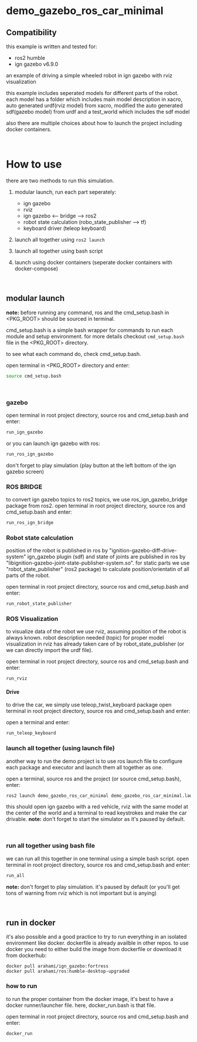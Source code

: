# demo_gazebo_ros_car_minimal

## Compatibility
this example is written and tested for:
* ros2 humble
* ign gazebo v6.9.0


an example of driving a simple wheeled robot in ign gazebo with rviz visualization

this example includes seperated models for different parts of the robot. each model has a folder which includes main model description in xacro, auto generated urdf(rviz model) from xacro, modified the auto generated sdf(gazebo model) from urdf and a test_world which includes the sdf model

also there are multiple choices about how to launch the project including docker containers.

</br>

# How to use
there are two methods to run this simulation. 
1. modular launch, run each part seperately: 
    - ign gazebo
    - rviz
    - ign gazebo <-- bridge --> ros2
    - robot state calculation (robo_state_publisher --> tf)
    - keyboard driver (teleop keyboard)

2. launch all together using `ros2 launch`
3. launch all together using bash script
4. launch using docker containers (seperate docker containers with docker-compose)

</br>

## modular launch
**note:** before running any command, ros and the cmd_setup.bash in <PKG_ROOT> should be sourced in terminal.

cmd_setup.bash is a simple bash wrapper for commands to run each module and setup environment. for more details checkout `cmd_setup.bash` file in the <PKG_ROOT> directory.

to see what each command do, check cmd_setup.bash.

open terminal in <PKG_ROOT> directory and enter:
```bash
source cmd_setup.bash
```

</br>

### gazebo


open terminal in root project directory, source ros and cmd_setup.bash and enter:

``` bash
run_ign_gazebo
```
 
or you can launch ign gazebo with ros:
``` bash
run_ros_ign_gazebo
```

don't forget to play simulation (play button at the left bottom of the ign gazebo screen)


### ROS BRIDGE
to convert ign gazebo topics to ros2 topics, we use ros_ign_gazebo_bridge package from ros2. 
open terminal in root project directory, source ros and cmd_setup.bash and enter:

```bash
run_ros_ign_bridge
```


### Robot state calculation
position of the robot is published in ros by "ignition-gazebo-diff-drive-system" ign_gazebo plugin (sdf) and state of joints are published in ros by "libignition-gazebo-joint-state-publisher-system.so". for static parts we use "robot_state_publisher" (ros2 package) to calculate position/orientatin of all parts of the robot.

open terminal in root project directory, source ros and cmd_setup.bash and enter:

```bash
run_robot_state_publisher
```


### ROS Visualization
to visualize data of the robot we use rviz, assuming position of the robot is always known. robot description needed (topic)
for proper model visualization in rviz has already taken care of by robot_state_publisher (or we can directly import the urdf file). 

open terminal in root project directory, source ros and cmd_setup.bash and enter:
``` bash
run_rviz
```

#### Drive
to drive the car, we simply use teleop_twist_keyboard package open terminal in root project directory, source ros and cmd_setup.bash and enter:

open a terminal and enter:
``` bash
run_teleop_keyboard
```

### launch all together (using launch file)
another way to run the demo project is to use ros launch file to configure each package and executor and launch them all together as one. 

open a terminal, source ros and the project (or source cmd_setup.bash), enter:
```bash
ros2 launch demo_gazebo_ros_car_minimal demo_gazebo_ros_car_minimal.launch.py
```
this should open ign gazebo with a red vehicle, rviz with the same model at the center of the world and a terminal to read keystrokes and make the car drivable.
**note:** don't forget to start the simulator as it's paused by default. 

</br>

### run all together using bash file
we can run all this together in one terminal using a 
simple bash script. 
open terminal in root project directory, source ros and cmd_setup.bash and enter:
```bash
run_all
```
**note:** don't forget to play simulation. it's paused by default (or you'll get tons of warning from rviz which is not important but is anying)

</br>

## run in docker
it's also possible and a good practice to try to run everything in an isolated environment like docker. 
dockerfile is already availble in other repos. to use docker you need to either build the image from dockerfile or download it from dockerhub:
```
docker pull arahami/ign_gazebo:fortress
docker pull arahami/ros:humble-desktop-upgraded
```

### how to run
to run the proper container from the docker image, it's best to have a docker runner/launcher file. 
here, docker_run.bash is that file.

open terminal in root project directory, source ros and cmd_setup.bash and enter:
```bash
docker_run
```

</br>